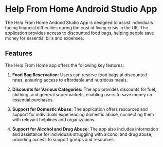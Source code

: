 # Help From Home Android Studio App

The Help From Home Android Studio App is designed to assist individuals facing financial difficulties during the cost of living crisis in the UK. The application provides access to discounted food bags, helping people save money for essential bills and expenses.

## Features

The Help From Home app offers the following key features:

1. **Food Bag Reservation:** Users can reserve food bags at discounted rates, ensuring access to affordable and nutritious meals.

2. **Discounts for Various Categories:** The app provides discounts for fuel, clothing, and general supermarkets, enabling users to save money on essential purchases.

3. **Support for Domestic Abuse:** The application offers resources and support for individuals experiencing domestic abuse, connecting them with relevant helplines and organizations.

4. **Support for Alcohol and Drug Abuse:** The app also includes information and assistance for individuals struggling with alcohol and drug abuse, providing access to support groups and resources.

